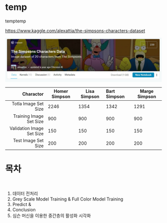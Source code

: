 # temp
temptemp

https://www.kaggle.com/alexattia/the-simpsons-characters-dataset

<img src = './The Simpsons Kaggle screen shot.jpg' width='100%' height='50%'>

| Charactor | Homer Simpson | Lisa Simpson | Bart Simpson | Marge Simpson |
|--------:|--------|--------|:--------|--------|
| Totla Image Set Size| 2246 | 1354 | 1342 | 1291 |
| Training Image Set Size| 900 | 900 | 900 | 900 |
| Validation Image Set Size| 150 | 150 | 150 | 150 |
| Test Image Set Size | 200 | 200 | 200 | 200 |


# 목차
</br>

1. 데이터 전처리<br>
2.  Grey Scale Model Training & Full Color Model Training <br>
3. Predict & <br>
4. Conclusion <br>
5. 심슨 머신을 이용한 중간층의 활성화 시각화
